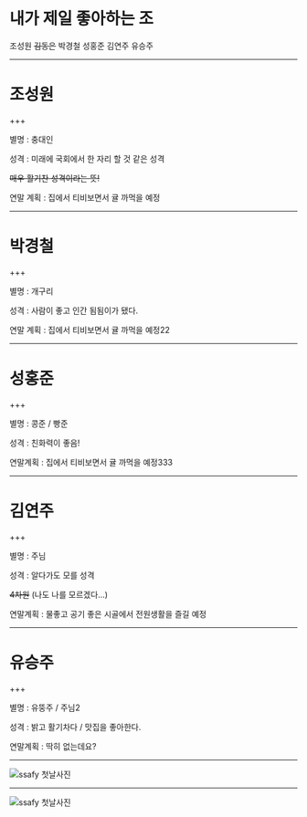 # 내가 제일 좋아하는 조

조성원 ~~김동은~~ 박경철 성홍준 김연주 유승주 

---

# **조성원**

+++

별명 : 충대인

성격 : 미래에 국회에서 한 자리 할 것 같은 성격 

~~매우 활기찬 성격이라는 뜻!~~

연말 계획 : 집에서 티비보면서 귤 까먹을 예정

---

# **박경철**

+++

별명 : 개구리

성격 : 사람이 좋고 인간 됨됨이가 됐다.

연말 계획 : 집에서 티비보면서 귤 까먹을 예정22

---

# **성홍준**

+++

별명 : 콩준 / 빵준

성격 : 친화력이 좋음!

연말계획 : 집에서 티비보면서 귤 까먹을 예정333

---


# **김연주**

+++

별명 : 주님

성격 : 알다가도 모를 성격

~~4차원~~ (나도 나를 모르겠다...)

연말계획 : 물좋고 공기 좋은 시골에서 전원생활을 즐길 예정

---

# **유승주**

+++

별명 : 유뚱주 / 주님2

성격 : 밝고 활기차다 / 맛집을 좋아한다.

연말계획 : 딱히 없는데요?

---

![ssafy 첫날사진](ssafy.jpg)

---

![ssafy 첫날사진](ssafy2.jpeg)
